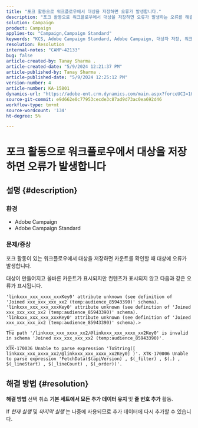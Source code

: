```yaml
---
title: "포크 활동으로 워크플로우에서 대상을 저장하면 오류가 발생합니다."
description: "포크 활동으로 워크플로우에서 대상을 저장하면 오류가 발생하는 오류를 해결하는 방법에 대해 알아봅니다."
solution: Campaign
product: Campaign
applies-to: "Campaign,Campaign Standard"
keywords: "KCS, Adobe Campaign Standard, Adobe Campaign, 대상자 저장, 워크플로우, 포크 활동, 오류 발생, 문제 해결"
resolution: Resolution
internal-notes: "CAMP-42133"
bug: false
article-created-by: Tanay Sharma .
article-created-date: "5/9/2024 12:21:37 PM"
article-published-by: Tanay Sharma .
article-published-date: "5/9/2024 12:25:12 PM"
version-number: 4
article-number: KA-15801
dynamics-url: "https://adobe-ent.crm.dynamics.com/main.aspx?forceUCI=1&pagetype=entityrecord&etn=knowledgearticle&id=5a2fa7ab-fe0d-ef11-9f89-000d3a345e57"
source-git-commit: e9d662e0c77953cecde3c87ad9d73ac0ea692d46
workflow-type: tm+mt
source-wordcount: '134'
ht-degree: 5%

---
```


# 포크 활동으로 워크플로우에서 대상을 저장하면 오류가 발생합니다

## 설명 {#description}


### 환경

- Adobe Campaign
- Adobe Campaign Standard


### 문제/증상

포크 활동이 있는 워크플로우에서 대상을 저장하면 카운트를 확인할 때 대상에 오류가 발생합니다.

대상이 만들어지고 올바른 카운트가 표시되지만 컨텐츠가 표시되지 않고 다음과 같은 오류가 표시됩니다.


```
'linkxxx_xxx_xxxx_xxxKey0' attribute unknown (see definition of 'Joined xxx_xxx_xxx_xx2 (temp:audience_85943390)' schema). 'linkxxx_xxx_xxx_xxxKey0' attribute unknown (see definition of 'Joined xxx_xxx_xxx_xx2 (temp:audience_85943390)' schema). 'linkxxx_xxx_xxx_xxxKey0' attribute unknown (see definition of 'Joined xxx_xxx_xxx_xx2 (temp:audience_85943390)' schema).>
 __
The path '/linkxxx_xxx_xxxx_xx2/@linkxxx_xxx_xxxx_xx2Key0' is invalid in schema 'Joined xxx_xxx_xxx_xx2 (temp:audience_85943390)'.
 __
XTK-170036 Unable to parse expression 'ToString([ linkxxx_xxx_xxxx_xx2/@linkxxx_xxx_xxxx_xx2Key0] )'. XTK-170006 Unable to parse expression 'FetchData($(apiVersion) , $(_filter) , $(.) , $(_lineStart) , $(_lineCount) , $(_order))'.
```



## 해결 방법 {#resolution}


<b>해결 방법</b>
선택 취소 <b>기본 세트에서 모든 추가 데이터 유지 </b>및 <b>줄 번호 추가</b> 활동.

If *현재 실행* 및 *마지막 실행* 는 나중에 사용되므로 추가 데이터에 다시 추가할 수 있습니다.
